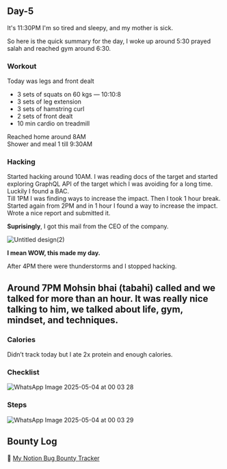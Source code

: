 ## Day-5

It's 11:30PM I'm so tired and sleepy, and my mother is sick.

So here is the quick summary for the day, I woke up around 5:30 prayed salah and reached gym around 6:30.

### Workout
Today was legs and front dealt
- 3 sets of squats on 60 kgs — 10:10:8  
- 3 sets of leg extension  
- 3 sets of hamstring curl  
- 2 sets of front dealt  
- 10 min cardio on treadmill  

Reached home around 8AM  
Shower and meal 1 till 9:30AM  

### Hacking
Started hacking around 10AM. I was reading docs of the target and started exploring GraphQL API of the target which I was avoiding for a long time.  
Luckily I found a BAC.  
Till 1PM I was finding ways to increase the impact. Then I took 1 hour break.  
Started again from 2PM and in 1 hour I found a way to increase the impact.  
Wrote a nice report and submitted it.

**Suprisingly**, I got this mail from the CEO of the company.

![Untitled design(2)](https://github.com/user-attachments/assets/0b638f7d-bcfc-4676-a35e-04d7d182663a)


**I mean WOW, this made my day.**

After 4PM there were thunderstorms and I stopped hacking.

Around 7PM Mohsin bhai (tabahi) called and we talked for more than an hour. It was really nice talking to him, we talked about life, gym, mindset, and techniques.
---

### Calories
Didn’t track today but I ate 2x protein and enough calories.

### Checklist
![WhatsApp Image 2025-05-04 at 00 03 28](https://github.com/user-attachments/assets/ec815d56-a4c6-4e98-8970-d3b4c3ab0960)

### Steps
![WhatsApp Image 2025-05-04 at 00 03 29](https://github.com/user-attachments/assets/693cccc6-41ea-4b02-ae36-d47fd2027a84)

## Bounty Log
🔗 [My Notion Bug Bounty Tracker](https://one33se7en.notion.site/1e05e2504a4f80ae881cc5d09ef8ac4e?v=1e05e2504a4f80b99874000cf89601aa)

